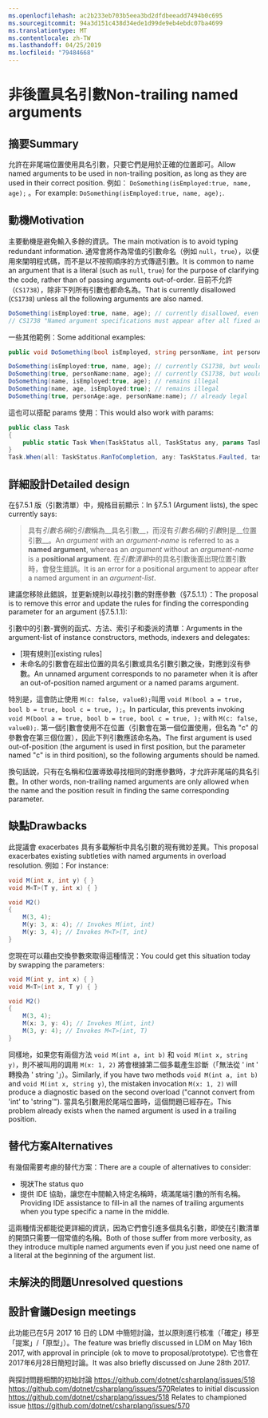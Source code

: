 ```yaml
---
ms.openlocfilehash: ac2b233eb703b5eea3bd2dfdbeeadd7494b0c695
ms.sourcegitcommit: 94a3d151c438d34ede1d99de9eb4ebdc07ba4699
ms.translationtype: MT
ms.contentlocale: zh-TW
ms.lasthandoff: 04/25/2019
ms.locfileid: "79484668"
---
```

# <a name="non-trailing-named-arguments"></a><span data-ttu-id="004ca-101">非後置具名引數</span><span class="sxs-lookup"><span data-stu-id="004ca-101">Non-trailing named arguments</span></span>

## <a name="summary"></a><span data-ttu-id="004ca-102">摘要</span><span class="sxs-lookup"><span data-stu-id="004ca-102">Summary</span></span>
[summary]: #summary
<span data-ttu-id="004ca-103">允許在非尾端位置使用具名引數，只要它們是用於正確的位置即可。</span><span class="sxs-lookup"><span data-stu-id="004ca-103">Allow named arguments to be used in non-trailing position, as long as they are used in their correct position.</span></span> <span data-ttu-id="004ca-104">例如： `DoSomething(isEmployed:true, name, age);` 。</span><span class="sxs-lookup"><span data-stu-id="004ca-104">For example: `DoSomething(isEmployed:true, name, age);`.</span></span>

## <a name="motivation"></a><span data-ttu-id="004ca-105">動機</span><span class="sxs-lookup"><span data-stu-id="004ca-105">Motivation</span></span>
[motivation]: #motivation

<span data-ttu-id="004ca-106">主要動機是避免輸入多餘的資訊。</span><span class="sxs-lookup"><span data-stu-id="004ca-106">The main motivation is to avoid typing redundant information.</span></span> <span data-ttu-id="004ca-107">通常會將作為常值的引數命名（例如 `null`，`true`），以便用來闡明程式碼，而不是以不按照順序的方式傳遞引數。</span><span class="sxs-lookup"><span data-stu-id="004ca-107">It is common to name an argument that is a literal (such as `null`, `true`) for the purpose of clarifying the code, rather than of passing arguments out-of-order.</span></span>
<span data-ttu-id="004ca-108">目前不允許（`CS1738`），除非下列所有引數也都命名為。</span><span class="sxs-lookup"><span data-stu-id="004ca-108">That is currently disallowed (`CS1738`) unless all the following arguments are also named.</span></span>

```csharp
DoSomething(isEmployed:true, name, age); // currently disallowed, even though all arguments are in position
// CS1738 "Named argument specifications must appear after all fixed arguments have been specified"
```

<span data-ttu-id="004ca-109">一些其他範例：</span><span class="sxs-lookup"><span data-stu-id="004ca-109">Some additional examples:</span></span>
```csharp
public void DoSomething(bool isEmployed, string personName, int personAge) { ... }

DoSomething(isEmployed:true, name, age); // currently CS1738, but would become legal
DoSomething(true, personName:name, age); // currently CS1738, but would become legal
DoSomething(name, isEmployed:true, age); // remains illegal
DoSomething(name, age, isEmployed:true); // remains illegal
DoSomething(true, personAge:age, personName:name); // already legal
```

<span data-ttu-id="004ca-110">這也可以搭配 params 使用：</span><span class="sxs-lookup"><span data-stu-id="004ca-110">This would also work with params:</span></span>
```csharp
public class Task
{
    public static Task When(TaskStatus all, TaskStatus any, params Task[] tasks);
}
Task.When(all: TaskStatus.RanToCompletion, any: TaskStatus.Faulted, task1, task2)
```

## <a name="detailed-design"></a><span data-ttu-id="004ca-111">詳細設計</span><span class="sxs-lookup"><span data-stu-id="004ca-111">Detailed design</span></span>
[design]: #detailed-design

<span data-ttu-id="004ca-112">在§7.5.1 版（引數清單）中，規格目前顯示：</span><span class="sxs-lookup"><span data-stu-id="004ca-112">In §7.5.1 (Argument lists), the spec currently says:</span></span>
> <span data-ttu-id="004ca-113">具有*引數名稱*的*引數*稱為__具名引數__，而沒有*引數名稱*的*引數*則是__位置引數__。</span><span class="sxs-lookup"><span data-stu-id="004ca-113">An *argument* with an *argument-name* is referred to as a __named argument__, whereas an *argument* without an *argument-name* is a __positional argument__.</span></span> <span data-ttu-id="004ca-114">在*引數清單*中的具名引數後面出現位置引數時，會發生錯誤。</span><span class="sxs-lookup"><span data-stu-id="004ca-114">It is an error for a positional argument to appear after a named argument in an *argument-list*.</span></span>

<span data-ttu-id="004ca-115">建議您移除此錯誤，並更新規則以尋找引數的對應參數（§7.5.1.1）：</span><span class="sxs-lookup"><span data-stu-id="004ca-115">The proposal is to remove this error and update the rules for finding the corresponding parameter for an argument (§7.5.1.1):</span></span>

<span data-ttu-id="004ca-116">引數中的引數-實例的函式、方法、索引子和委派的清單：</span><span class="sxs-lookup"><span data-stu-id="004ca-116">Arguments in the argument-list of instance constructors, methods, indexers and delegates:</span></span>
- <span data-ttu-id="004ca-117">[現有規則]</span><span class="sxs-lookup"><span data-stu-id="004ca-117">[existing rules]</span></span>
- <span data-ttu-id="004ca-118">未命名的引數會在超出位置的具名引數或具名引數引數之後，對應到沒有參數。</span><span class="sxs-lookup"><span data-stu-id="004ca-118">An unnamed argument corresponds to no parameter when it is after an out-of-position named argument or a named params argument.</span></span>

<span data-ttu-id="004ca-119">特別是，這會防止使用 `M(c: false, valueB);`叫用 `void M(bool a = true, bool b = true, bool c = true, );`。</span><span class="sxs-lookup"><span data-stu-id="004ca-119">In particular, this prevents invoking `void M(bool a = true, bool b = true, bool c = true, );` with `M(c: false, valueB);`.</span></span> <span data-ttu-id="004ca-120">第一個引數會使用不在位置（引數會在第一個位置使用，但名為 "c" 的參數會在第三個位置），因此下列引數應該命名為。</span><span class="sxs-lookup"><span data-stu-id="004ca-120">The first argument is used out-of-position (the argument is used in first position, but the parameter named "c" is in third position), so the following arguments should be named.</span></span>

<span data-ttu-id="004ca-121">換句話說，只有在名稱和位置導致尋找相同的對應參數時，才允許非尾端的具名引數。</span><span class="sxs-lookup"><span data-stu-id="004ca-121">In other words, non-trailing named arguments are only allowed when the name and the position result in finding the same corresponding parameter.</span></span>

## <a name="drawbacks"></a><span data-ttu-id="004ca-122">缺點</span><span class="sxs-lookup"><span data-stu-id="004ca-122">Drawbacks</span></span>
[drawbacks]: #drawbacks

<span data-ttu-id="004ca-123">此提議會 exacerbates 具有多載解析中具名引數的現有微妙差異。</span><span class="sxs-lookup"><span data-stu-id="004ca-123">This proposal exacerbates existing subtleties with named arguments in overload resolution.</span></span> <span data-ttu-id="004ca-124">例如：</span><span class="sxs-lookup"><span data-stu-id="004ca-124">For instance:</span></span>

```csharp
void M(int x, int y) { }
void M<T>(T y, int x) { }

void M2()
{
    M(3, 4);
    M(y: 3, x: 4); // Invokes M(int, int)
    M(y: 3, 4); // Invokes M<T>(T, int)
}
```

<span data-ttu-id="004ca-125">您現在可以藉由交換參數來取得這種情況：</span><span class="sxs-lookup"><span data-stu-id="004ca-125">You could get this situation today by swapping the parameters:</span></span>

```csharp
void M(int y, int x) { }
void M<T>(int x, T y) { }

void M2()
{
    M(3, 4);
    M(x: 3, y: 4); // Invokes M(int, int)
    M(3, y: 4); // Invokes M<T>(int, T)
}
```

<span data-ttu-id="004ca-126">同樣地，如果您有兩個方法 `void M(int a, int b)` 和 `void M(int x, string y)`，則不被叫用的調用 `M(x: 1, 2)` 將會根據第二個多載產生診斷（「無法從 ' int ' 轉換為 ' string '」）。</span><span class="sxs-lookup"><span data-stu-id="004ca-126">Similarly, if you have two methods `void M(int a, int b)` and `void M(int x, string y)`, the mistaken invocation `M(x: 1, 2)` will produce a diagnostic based on the second overload ("cannot convert from 'int' to 'string'").</span></span> <span data-ttu-id="004ca-127">當具名引數用於尾端位置時，這個問題已經存在。</span><span class="sxs-lookup"><span data-stu-id="004ca-127">This problem already exists when the named argument is used in a trailing position.</span></span>

## <a name="alternatives"></a><span data-ttu-id="004ca-128">替代方案</span><span class="sxs-lookup"><span data-stu-id="004ca-128">Alternatives</span></span>
[alternatives]: #alternatives

<span data-ttu-id="004ca-129">有幾個需要考慮的替代方案：</span><span class="sxs-lookup"><span data-stu-id="004ca-129">There are a couple of alternatives to consider:</span></span>

- <span data-ttu-id="004ca-130">現狀</span><span class="sxs-lookup"><span data-stu-id="004ca-130">The status quo</span></span>
- <span data-ttu-id="004ca-131">提供 IDE 協助，讓您在中間輸入特定名稱時，填滿尾端引數的所有名稱。</span><span class="sxs-lookup"><span data-stu-id="004ca-131">Providing IDE assistance to fill-in all the names of trailing arguments when you type specific a name in the middle.</span></span>

<span data-ttu-id="004ca-132">這兩種情況都能從更詳細的資訊，因為它們會引進多個具名引數，即使在引數清單的開頭只需要一個常值的名稱。</span><span class="sxs-lookup"><span data-stu-id="004ca-132">Both of those suffer from more verbosity, as they introduce multiple named arguments even if you just need one name of a literal at the beginning of the argument list.</span></span>

## <a name="unresolved-questions"></a><span data-ttu-id="004ca-133">未解決的問題</span><span class="sxs-lookup"><span data-stu-id="004ca-133">Unresolved questions</span></span>
[unresolved]: #unresolved-questions

## <a name="design-meetings"></a><span data-ttu-id="004ca-134">設計會議</span><span class="sxs-lookup"><span data-stu-id="004ca-134">Design meetings</span></span>
[ldm]: #ldm
<span data-ttu-id="004ca-135">此功能已在5月 2017 16 日的 LDM 中簡短討論，並以原則進行核准（「確定」移至「提案」/「原型」）。</span><span class="sxs-lookup"><span data-stu-id="004ca-135">The feature was briefly discussed in LDM on May 16th 2017, with approval in principle (ok to move to proposal/prototype).</span></span> <span data-ttu-id="004ca-136">它也會在2017年6月28日簡短討論。</span><span class="sxs-lookup"><span data-stu-id="004ca-136">It was also briefly discussed on June 28th 2017.</span></span>

<span data-ttu-id="004ca-137">與探討問題相關的初始討論 https://github.com/dotnet/csharplang/issues/518 https://github.com/dotnet/csharplang/issues/570</span><span class="sxs-lookup"><span data-stu-id="004ca-137">Relates to initial discussion https://github.com/dotnet/csharplang/issues/518 Relates to championed issue https://github.com/dotnet/csharplang/issues/570</span></span>
